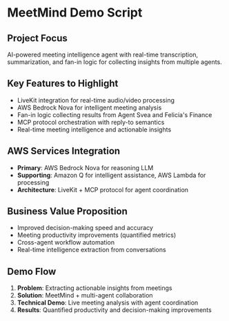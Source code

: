 # MeetMind Demo Script

## Project Focus
AI-powered meeting intelligence agent with real-time transcription, summarization, and fan-in logic for collecting insights from multiple agents.

## Key Features to Highlight
- LiveKit integration for real-time audio/video processing
- AWS Bedrock Nova for intelligent meeting analysis
- Fan-in logic collecting results from Agent Svea and Felicia's Finance
- MCP protocol orchestration with reply-to semantics
- Real-time meeting intelligence and actionable insights

## AWS Services Integration
- **Primary**: AWS Bedrock Nova for reasoning LLM
- **Supporting**: Amazon Q for intelligent assistance, AWS Lambda for processing
- **Architecture**: LiveKit + MCP protocol for agent coordination

## Business Value Proposition
- Improved decision-making speed and accuracy
- Meeting productivity improvements (quantified metrics)
- Cross-agent workflow automation
- Real-time intelligence extraction from conversations

## Demo Flow
1. **Problem**: Extracting actionable insights from meetings
2. **Solution**: MeetMind + multi-agent collaboration
3. **Technical Demo**: Live meeting analysis with agent coordination
4. **Results**: Quantified productivity and decision-making improvements